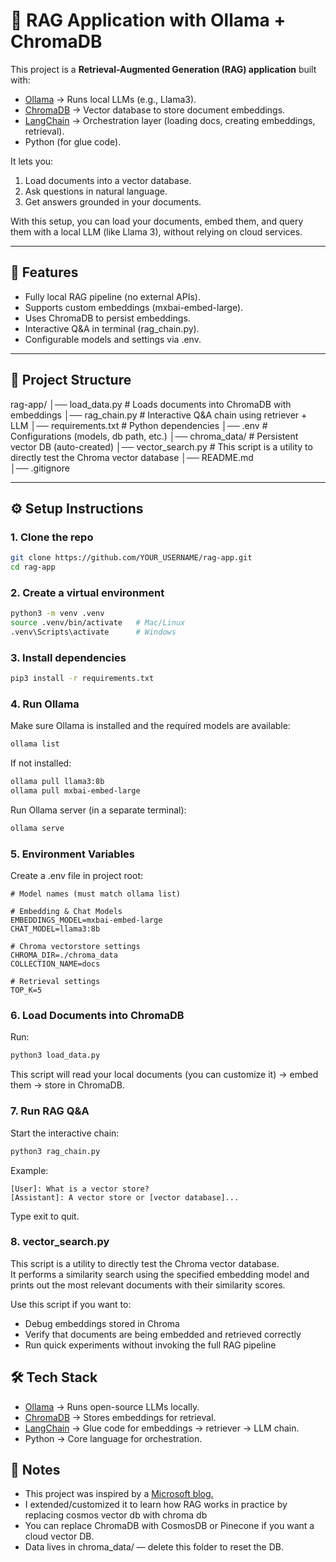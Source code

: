 # 🧠 RAG Application with Ollama + ChromaDB

This project is a **Retrieval-Augmented Generation (RAG) application** built with:
- [Ollama](https://ollama.ai/) → Runs local LLMs (e.g., Llama3).
- [ChromaDB](https://www.trychroma.com/) → Vector database to store document embeddings.
- [LangChain](https://www.langchain.com/) → Orchestration layer (loading docs, creating embeddings, retrieval).
- Python (for glue code).

It lets you:
1. Load documents into a vector database.
2. Ask questions in natural language.
3. Get answers grounded in your documents.

With this setup, you can load your documents, embed them, and query them with a local LLM (like Llama 3), without relying on cloud services.

---

## 🚀 Features

- Fully local RAG pipeline (no external APIs).
- Supports custom embeddings (mxbai-embed-large).
- Uses ChromaDB to persist embeddings.
- Interactive Q&A in terminal (rag_chain.py).
- Configurable models and settings via .env.

---

## 📂 Project Structure

rag-app/
│── load_data.py      # Loads documents into ChromaDB with embeddings
│── rag_chain.py      # Interactive Q&A chain using retriever + LLM
│── requirements.txt  # Python dependencies
│── .env              # Configurations (models, db path, etc.)
│── chroma_data/      # Persistent vector DB (auto-created)
│── vector_search.py  # This script is a utility to directly test the Chroma vector database
│── README.md  
│── .gitignore  

---

## ⚙️ Setup Instructions

### 1. Clone the repo
```bash
git clone https://github.com/YOUR_USERNAME/rag-app.git
cd rag-app
```

### 2. Create a virtual environment
```bash
python3 -m venv .venv
source .venv/bin/activate   # Mac/Linux
.venv\Scripts\activate      # Windows
```

### 3. Install dependencies
```bash
pip3 install -r requirements.txt
```

### 4. Run Ollama
Make sure Ollama is installed and the required models are available:
```bash
ollama list
```

If not installed:
```bash
ollama pull llama3:8b
ollama pull mxbai-embed-large
```

Run Ollama server (in a separate terminal):
```bash
ollama serve
```

### 5. Environment Variables

Create a .env file in project root:
```env
# Model names (must match ollama list)

# Embedding & Chat Models
EMBEDDINGS_MODEL=mxbai-embed-large
CHAT_MODEL=llama3:8b

# Chroma vectorstore settings
CHROMA_DIR=./chroma_data
COLLECTION_NAME=docs

# Retrieval settings
TOP_K=5
```

### 6. Load Documents into ChromaDB
Run:
```bash
python3 load_data.py
```
This script will read your local documents (you can customize it) → embed them → store in ChromaDB.

### 7. Run RAG Q&A
Start the interactive chain:
```bash
python3 rag_chain.py
```
Example:
```
[User]: What is a vector store?
[Assistant]: A vector store or [vector database]...
```
Type exit to quit.

### 8. vector_search.py
This script is a utility to directly test the Chroma vector database.  
It performs a similarity search using the specified embedding model and prints out the most relevant documents with their similarity scores.  

Use this script if you want to:
- Debug embeddings stored in Chroma
- Verify that documents are being embedded and retrieved correctly
- Run quick experiments without invoking the full RAG pipeline

## 🛠️ Tech Stack

- [Ollama](https://ollama.ai/) → Runs open-source LLMs locally.
- [ChromaDB](https://www.trychroma.com/) → Stores embeddings for retrieval.
- [LangChain](https://www.langchain.com/) → Glue code for embeddings → retriever → LLM chain.
- Python → Core language for orchestration.

## 📌 Notes

- This project was inspired by a [Microsoft blog.](https://devblogs.microsoft.com/cosmosdb/build-a-rag-application-with-langchain-and-local-llms-powered-by-ollama/)
- I extended/customized it to learn how RAG works in practice by replacing cosmos vector db with chroma db
- You can replace ChromaDB with CosmosDB or Pinecone if you want a cloud vector DB.
- Data lives in chroma_data/ — delete this folder to reset the DB.

